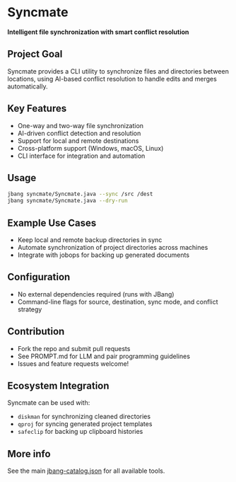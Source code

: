# Syncmate

**Intelligent file synchronization with smart conflict resolution**

## Project Goal

Syncmate provides a CLI utility to synchronize files and directories between locations, using AI-based conflict resolution to handle edits and merges automatically.

## Key Features

- One-way and two-way file synchronization
- AI-driven conflict detection and resolution
- Support for local and remote destinations
- Cross-platform support (Windows, macOS, Linux)
- CLI interface for integration and automation

## Usage

```sh
jbang syncmate/Syncmate.java --sync /src /dest
jbang syncmate/Syncmate.java --dry-run
```

## Example Use Cases

- Keep local and remote backup directories in sync
- Automate synchronization of project directories across machines
- Integrate with jobops for backing up generated documents

## Configuration

- No external dependencies required (runs with JBang)
- Command-line flags for source, destination, sync mode, and conflict strategy

## Contribution

- Fork the repo and submit pull requests
- See PROMPT.md for LLM and pair programming guidelines
- Issues and feature requests welcome!

## Ecosystem Integration

Syncmate can be used with:
- `diskman` for synchronizing cleaned directories
- `qproj` for syncing generated project templates
- `safeclip` for backing up clipboard histories

## More info
See the main [jbang-catalog.json](../jbang-catalog.json) for all available tools. 